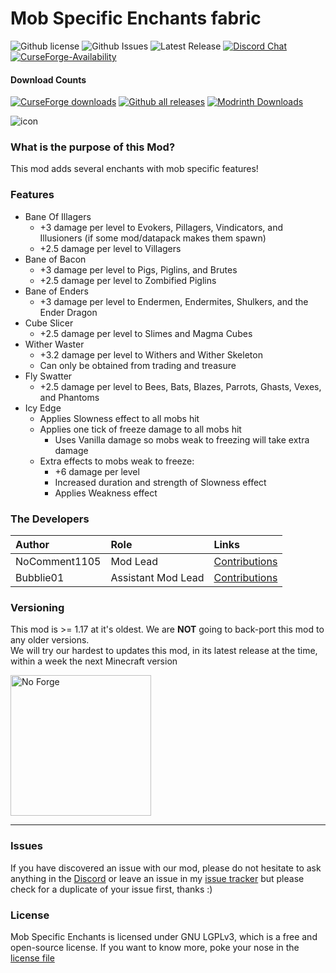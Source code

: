 # Mob Specific Enchants fabric
![Github license](https://img.shields.io/github/license/NoComment1105/MobSpecificEnchants.svg?label=License)
![Github Issues](https://img.shields.io/github/issues/NoComment1105/MobSpecificEnchants.svg?label=Issues)
![Latest Release](https://img.shields.io/github/v/release/NoComment1105/MobSpecificEnchants?label=Latest%20Release)
[![Discord Chat](https://img.shields.io/badge/Chat%20on-Discord-7289DA)](https://discord.gg/28N2Eeq2tT)
[![CurseForge-Availability](http://cf.way2muchnoise.eu/versions/MobSpecificEnchants.svg)](https://www.curseforge.com/minecraft/mc-mods/MobSpecificEnchants)


#### Download Counts
[![CurseForge downloads](http://cf.way2muchnoise.eu/full_536220_downloads.svg)](https://www.curseforge.com/minecraft/mc-mods/MobSpecificEnchants)
[![Github all releases](https://img.shields.io/github/downloads/NoComment1105/MobSpecificEnchants/total.svg?label=Downloads%20From%20GH)](https://gitHub.com/NoComment1105/Deepslate-fabric/releases/)
[![Modrinth Downloads](https://img.shields.io/badge/dynamic/json?color=blue&label=Modrinth&query=downloads&url=https%3A%2F%2Fapi.modrinth.com%2Fapi%2Fv1%2Fmod%2FknrbsoH0)](https://modrinth.com/mod/MobSpecificEnchants)

![icon](./src/main/resources/assets/mobspecificenchants/icon.png)

### What is the purpose of this Mod?
This mod adds several enchants with mob specific features!

### Features
* Bane Of Illagers
  * +3 damage per level to Evokers, Pillagers, Vindicators, and Illusioners (if some mod/datapack makes them spawn)
  * +2.5 damage per level to Villagers
* Bane of Bacon
  * +3 damage per level to Pigs, Piglins, and Brutes
  * +2.5 damage per level to Zombified Piglins
* Bane of Enders
  * +3 damage per level to Endermen, Endermites, Shulkers, and the Ender Dragon
* Cube Slicer
  * +2.5 damage per level to Slimes and Magma Cubes
* Wither Waster
  * +3.2 damage per level to Withers and Wither Skeleton
  * Can only be obtained from trading and treasure
* Fly Swatter
  * +2.5 damage per level to Bees, Bats, Blazes, Parrots, Ghasts, Vexes, and Phantoms
* Icy Edge
  * Applies Slowness effect to all mobs hit
  * Applies one tick of freeze damage to all mobs hit
    * Uses Vanilla damage so mobs weak to freezing will take extra damage
  * Extra effects to mobs weak to freeze:
    * +6 damage per level
    * Increased duration and strength of Slowness effect
    * Applies Weakness effect

### The Developers

| Author        | Role               | Links                                                                                              |
|:--------------|:-------------------|:---------------------------------------------------------------------------------------------------|
| NoComment1105 | Mod Lead           | [Contributions](https://github.com/NoComment1105/MobSpecificEnchants/commits?author=NoComment1105) |
| Bubblie01     | Assistant Mod Lead | [Contributions](https://github.com/NoComment1105/MobSpecificEnchants/commits?author=Bubblie01)     |

### Versioning
This mod is >= 1.17 at it's oldest. We are **NOT** going to back-port this mod to any older versions.\
We will try our hardest to updates this mod, in its latest release at the time, within a week the next Minecraft version


<img src="https://user-images.githubusercontent.com/67918617/115963692-69eefc00-a518-11eb-9a4b-28196a8ea004.png" alt="No Forge" width="225"></a>


----

### Issues
If you have discovered an issue with our mod, please do not hesitate to ask anything in the [Discord](https://discord.gg/28N2Eeq2tT) or leave an issue in my [issue tracker](https://www.github.com/NoComment1105/MobSpecificEnchants/issues) but please check for a duplicate of your issue first, thanks :)

### License
Mob Specific Enchants is licensed under GNU LGPLv3, which is a free and open-source license. If you want to know more, poke
your nose in the [license file](https://github.com/NoComment1105/MobSpecificEnchants/blob/1.18/dev/LICENSE)
